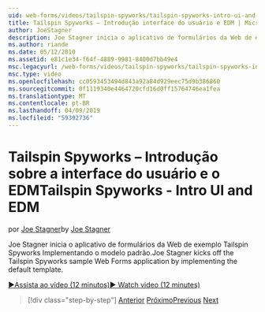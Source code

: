 ```yaml
---
uid: web-forms/videos/tailspin-spyworks/tailspin-spyworks-intro-ui-and-edm
title: Tailspin Spyworks – Introdução interface do usuário e EDM | Microsoft Docs
author: JoeStagner
description: Joe Stagner inicia o aplicativo de formulários da Web de exemplo Tailspin Spyworks Implementando o modelo padrão.
ms.author: riande
ms.date: 05/12/2010
ms.assetid: e81c1e34-f64f-4889-9981-8400d7bb49e4
msc.legacyurl: /web-forms/videos/tailspin-spyworks/tailspin-spyworks-intro-ui-and-edm
msc.type: video
ms.openlocfilehash: cc0593453494d843a92a84d929eec75d9b386860
ms.sourcegitcommit: 0f1119340e4464720cfd16d0ff15764746ea1fea
ms.translationtype: MT
ms.contentlocale: pt-BR
ms.lasthandoff: 04/09/2019
ms.locfileid: "59392736"
---
```

# <a name="tailspin-spyworks---intro-ui-and-edm"></a><span data-ttu-id="f6b1b-103">Tailspin Spyworks – Introdução sobre a interface do usuário e o EDM</span><span class="sxs-lookup"><span data-stu-id="f6b1b-103">Tailspin Spyworks - Intro UI and EDM</span></span>

<span data-ttu-id="f6b1b-104">por [Joe Stagner](https://github.com/JoeStagner)</span><span class="sxs-lookup"><span data-stu-id="f6b1b-104">by [Joe Stagner](https://github.com/JoeStagner)</span></span>

<span data-ttu-id="f6b1b-105">Joe Stagner inicia o aplicativo de formulários da Web de exemplo Tailspin Spyworks Implementando o modelo padrão.</span><span class="sxs-lookup"><span data-stu-id="f6b1b-105">Joe Stagner kicks off the Tailspin Spyworks sample Web Forms application by implementing the default template.</span></span>

[<span data-ttu-id="f6b1b-106">&#9654;Assista ao vídeo (12 minutos)</span><span class="sxs-lookup"><span data-stu-id="f6b1b-106">&#9654; Watch video (12 minutes)</span></span>](https://channel9.msdn.com/Blogs/ASP-NET-Site-Videos/tailspin-spyworks-intro-ui-and-edm)

> [!div class="step-by-step"]
> <span data-ttu-id="f6b1b-107">[Anterior](tailspin-spyworks-implementing-and-using-the-also-purchased-control.md)
> [Próximo](tailspin-spyworks-directory-organization.md)</span><span class="sxs-lookup"><span data-stu-id="f6b1b-107">[Previous](tailspin-spyworks-implementing-and-using-the-also-purchased-control.md)
[Next](tailspin-spyworks-directory-organization.md)</span></span>
